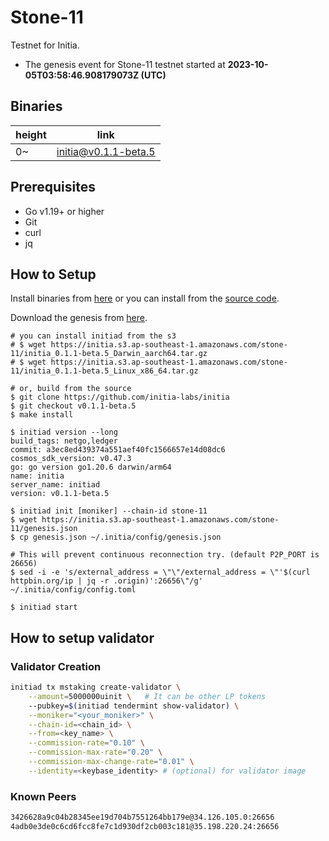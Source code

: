 # Stone-11

Testnet for Initia.

- The genesis event for Stone-11 testnet started at **2023-10-05T03:58:46.908179073Z (UTC)**

## Binaries

| height  | link  |
| ------- | ----- |
| 0~      | [initia@v0.1.1-beta.5](https://github.com/initia-labs/initia/releases/tag/v0.1.1-beta.5) |

## Prerequisites

- Go v1.19+ or higher
- Git
- curl
- jq

## How to Setup

Install binaries from [here](./binaries/) or you can install from the [source code](https://github.com/initia-labs/initia).

Download the genesis from [here](https://initia.s3.ap-southeast-1.amazonaws.com/stone-11/genesis.json).

```shell
# you can install initiad from the s3
# $ wget https://initia.s3.ap-southeast-1.amazonaws.com/stone-11/initia_0.1.1-beta.5_Darwin_aarch64.tar.gz
# $ wget https://initia.s3.ap-southeast-1.amazonaws.com/stone-11/initia_0.1.1-beta.5_Linux_x86_64.tar.gz

# or, build from the source
$ git clone https://github.com/initia-labs/initia
$ git checkout v0.1.1-beta.5
$ make install

$ initiad version --long
build_tags: netgo,ledger
commit: a3ec8ed439374a551aef40fc1566657e14d08dc6
cosmos_sdk_version: v0.47.3
go: go version go1.20.6 darwin/arm64
name: initia
server_name: initiad
version: v0.1.1-beta.5

$ initiad init [moniker] --chain-id stone-11
$ wget https://initia.s3.ap-southeast-1.amazonaws.com/stone-11/genesis.json
$ cp genesis.json ~/.initia/config/genesis.json

# This will prevent continuous reconnection try. (default P2P_PORT is 26656)
$ sed -i -e 's/external_address = \"\"/external_address = \"'$(curl httpbin.org/ip | jq -r .origin)':26656\"/g' ~/.initia/config/config.toml

$ initiad start
```

## How to setup validator

### Validator Creation

```sh
initiad tx mstaking create-validator \
    --amount=5000000uinit \   # It can be other LP tokens 
    --pubkey=$(initiad tendermint show-validator) \
    --moniker="<your_moniker>" \
    --chain-id=<chain_id> \
    --from=<key_name> \
    --commission-rate="0.10" \
    --commission-max-rate="0.20" \
    --commission-max-change-rate="0.01" \
    --identity=<keybase_identity> # (optional) for validator image
```

### Known Peers

```sh
3426628a9c04b28345ee19d704b7551264bb179e@34.126.105.0:26656
4adb0e3de0c6cd6fcc8fe7c1d930df2cb003c181@35.198.220.24:26656
```
